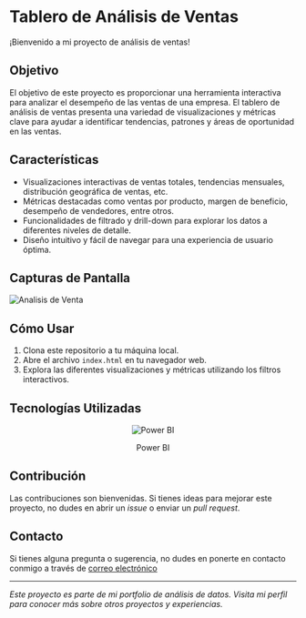 # Tablero de Análisis de Ventas

¡Bienvenido a mi proyecto de análisis de ventas!

## Objetivo
El objetivo de este proyecto es proporcionar una herramienta interactiva para analizar el desempeño de las ventas de una empresa. El tablero de análisis de ventas presenta una variedad de visualizaciones y métricas clave para ayudar a identificar tendencias, patrones y áreas de oportunidad en las ventas.

## Características
- Visualizaciones interactivas de ventas totales, tendencias mensuales, distribución geográfica de ventas, etc.
- Métricas destacadas como ventas por producto, margen de beneficio, desempeño de vendedores, entre otros.
- Funcionalidades de filtrado y drill-down para explorar los datos a diferentes niveles de detalle.
- Diseño intuitivo y fácil de navegar para una experiencia de usuario óptima.

## Capturas de Pantalla
![Analisis de Venta](./Analisis.png)

## Cómo Usar
1. Clona este repositorio a tu máquina local.
2. Abre el archivo `index.html` en tu navegador web.
3. Explora las diferentes visualizaciones y métricas utilizando los filtros interactivos.


## Tecnologías Utilizadas
<div align="center">
  <img src="https://img.icons8.com/color/48/000000/power-bi.png" alt="Power BI">
  <p>Power BI</p>
</div>



## Contribución
Las contribuciones son bienvenidas. Si tienes ideas para mejorar este proyecto, no dudes en abrir un _issue_ o enviar un _pull request_.

## Contacto
Si tienes alguna pregunta o sugerencia, no dudes en ponerte en contacto conmigo a través de [correo electrónico](gerezbelen875@gmail.com) 

---

_Este proyecto es parte de mi portfolio de análisis de datos. Visita mi perfil para conocer más sobre otros proyectos y experiencias._


